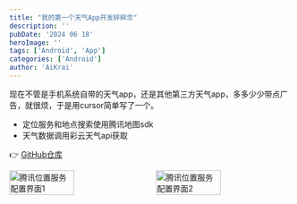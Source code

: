```yaml
---
title: "我的第一个天气App开发碎碎念"
description: ''
pubDate: '2024 06 18'
heroImage: ''
tags: ['Android', 'App']
categories: ['Android']
author: 'AiKrai'
---
```


现在不管是手机系统自带的天气app，还是其他第三方天气app，多多少少带点广告，就很烦，于是用cursor简单写了一个。

- 定位服务和地点搜索使用腾讯地图sdk
- 天气数据调用彩云天气api获取

👉 [GitHub仓库](https://github.com/AiKrai001/first-app)

<div style="display: flex; justify-content: space-between;"><img src="https://pixel-oss.aikrai.com/picgo/766ba95ba972cad1084b5414deb21d4.jpg" width="48%" alt="腾讯位置服务配置界面1"><img src="https://pixel-oss.aikrai.com/picgo/d189d9dab1c654e87776eeff56ffa0c.jpg" width="48%" alt="腾讯位置服务配置界面2"></div>